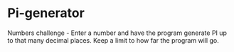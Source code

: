 # Pi-generator
Numbers challenge  - Enter a number and have the program generate PI up to that many decimal places. Keep a limit to how far the program will go.

